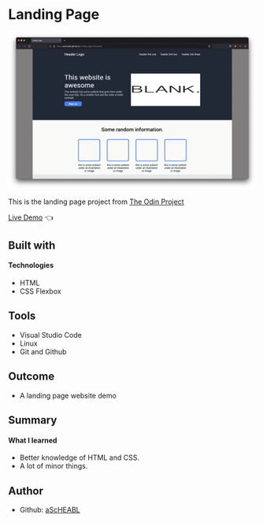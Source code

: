 # Landing Page

![Screenshot](/resources/image/Screen%20Shot%202022-07-17%20at%202.13.31%20PM.png)

This is the landing page project from [The Odin Project](https://www.theodinproject.com/lessons/foundations-landing-page) <br>

[Live Demo](https://ascheabl.github.io/Landing-page-template/) 👈 <br>

## Built with <br>
#### Technologies <br>

- HTML <br>
- CSS Flexbox <br>

## Tools <br>

- Visual Studio Code <br>
- Linux <br>
- Git and Github <br>

## Outcome <br>

- A landing page website demo <br>

## Summary <br>

#### What I learned <br>

- Better knowledge of HTML and CSS.
- A lot of minor things.

## Author <br>

- Github: [aScHEABL](https://github.com/aScHEABL)

